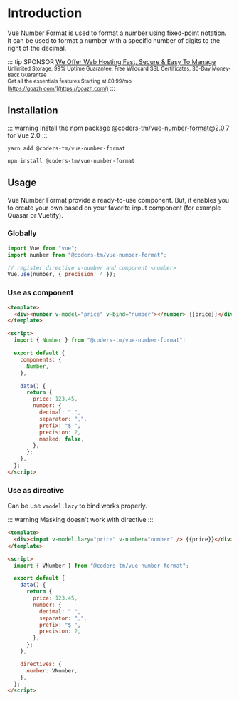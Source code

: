 # Introduction

Vue Number Format is used to format a number using fixed-point notation. It can be used to format a number with a specific number of digits to the right of the decimal.

::: tip SPONSOR
[We Offer Web Hosting Fast, Secure & Easy To Manage](https://goazh.com/) <br>
<small>
Unlimited Storage, 99% Uptime Guarantee, Free Wildcard SSL Certificates, 30-Day Money-Back Guarantee<br>
Get all the essentials features Starting at £0.99/mo<br>
[https://goazh.com/](https://goazh.com/)
</small>
:::

## Installation

::: warning
Install the npm package @coders-tm/vue-number-format@2.0.7 for Vue 2.0
:::

<CodeGroup>
  <CodeGroupItem title="YARN">

```bash:no-line-numbers
yarn add @coders-tm/vue-number-format
```

  </CodeGroupItem>

  <CodeGroupItem title="NPM" active>

```bash:no-line-numbers
npm install @coders-tm/vue-number-format
```

  </CodeGroupItem>
</CodeGroup>

## Usage

Vue Number Format provide a ready-to-use component. But, it enables you to create your own based on your favorite input component (for example Quasar or Vuetify).

### Globally

```js
import Vue from "vue";
import number from "@coders-tm/vue-number-format";

// register directive v-number and component <number>
Vue.use(number, { precision: 4 });
```

### Use as component

```html
<template>
  <div><number v-model="price" v-bind="number"></number> {{price}}</div>
</template>

<script>
  import { Number } from "@coders-tm/vue-number-format";

  export default {
    components: {
      Number,
    },

    data() {
      return {
        price: 123.45,
        number: {
          decimal: ".",
          separator: ",",
          prefix: "$ ",
          precision: 2,
          masked: false,
        },
      };
    },
  };
</script>
```

### Use as directive

Can be use `vmodel.lazy` to bind works properly.

::: warning
Masking doesn't work with directive
:::

```html
<template>
  <div><input v-model.lazy="price" v-number="number" /> {{price}}</div>
</template>

<script>
  import { VNumber } from "@coders-tm/vue-number-format";

  export default {
    data() {
      return {
        price: 123.45,
        number: {
          decimal: ".",
          separator: ",",
          prefix: "$ ",
          precision: 2,
        },
      };
    },

    directives: {
      number: VNumber,
    },
  };
</script>
```
